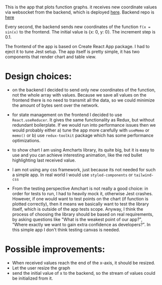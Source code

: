 This is the app that plots function graphs.
it receives new coordinate values via websocket from the backend, which is deployed [here](https://enigmatic-garden-78129.herokuapp.com). Backend repo is [here](https://github.com/sorokinvj/function-values-socket-server)

Every second, the backend sends new coordinates of the function `f(x = sin(x)` to the frontend. The initial value is {x: 0, y: 0}. The increment step is 0.1.

The frontend of the app is based on Create React App package. I had to eject it to tune Jest setup.
The app itself is pretty simple, it has two components that render chart and table view.

# Design choices:

- on the backend I decided to send only new coordinates of the function, not the whole array with values. Because we save all values on the frontend there is no need to transmit all the data, so we could minimize the amount of bytes sent over the network.

- for state management on the frontend I decided to use `React.useReducer`. It gives the same functionality as Redux, but without redundant boilerplate. If we would run into performance issues then we would probably either a) tune the app more carefully with `useMemo` or `memo()` or b) use `redux-toolkit` package which has some performance optimizations.

- to show chart I am using Amcharts library, its quite big, but it is easy to use and you can achieve interesting animation, like the red bullet highlighting last received value.

- I am not using any css framework, just because its not needed for such a simple app. In real world I would use `styled-components` or `tailwind-css`

- From the testing perspective Amchart is not really a good choice: in order for tests to run, I had to heavily mock it, otherwise Jest crashes. However, if one would want to test points on the chart (if function is plotted correctly), then it means we basically want to test the library itself, which is outside of the app tests scope. Anyway, I think the process of choosing the library should be based on real requirements, by asking questions like "What is the weakest point of our app?", "Where exactly we want to gain extra confidence as developers?". In this simple app I don't think testing canvas is needed.

# Possible improvements:

- When received values reach the end of the x-axis, it should be resized.
- Let the user resize the graph
- send the initial value of x to the backend, so the stream of values could be initialized from it.

